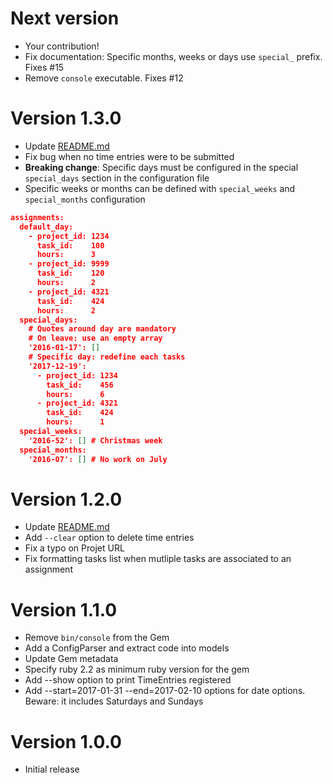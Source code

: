 # Next version
- Your contribution!
- Fix documentation: Specific months, weeks or days use `special_` prefix. Fixes #15
- Remove `console` executable. Fixes #12

# Version 1.3.0
- Update [README.md](README.md)
- Fix bug when no time entries were to be submitted
- **Breaking change**: Specific days must be configured in the special `special_days` section in the configuration file
- Specific weeks or months can be defined with `special_weeks` and `special_months` configuration
~~~json
assignments:
  default_day:
    - project_id: 1234
      task_id:    100
      hours:      3
    - project_id: 9999
      task_id:    120
      hours:      2
    - project_id: 4321
      task_id:    424
      hours:      2
  special_days:
    # Quotes around day are mandatory
    # On leave: use an empty array
    '2016-01-17': []
    # Specific day: redefine each tasks
    '2017-12-19':
      - project_id: 1234
        task_id:    456
        hours:      6
      - project_id: 4321
        task_id:    424
        hours:      1
  special_weeks:
    '2016-52': [] # Christmas week
  special_months:
    '2016-07': [] # No work on July
~~~

# Version 1.2.0
- Update [README.md](README.md)
- Add `--clear` option to delete time entries
- Fix a typo on Projet URL
- Fix formatting tasks list when mutliple tasks are associated to an assignment

# Version 1.1.0
- Remove `bin/console` from the Gem
- Add a ConfigParser and extract code into models
- Update Gem metadata
- Specify ruby 2.2 as minimum ruby version for the gem
- Add --show option to print TimeEntries registered
- Add --start=2017-01-31 --end=2017-02-10 options for date options. Beware: it includes Saturdays and Sundays

# Version 1.0.0
- Initial release
